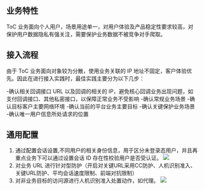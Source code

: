 ## 业务特性
ToC 业务面向个人用户，场景用途单一，对用户体验及产品稳定性要求较高，对保护用户数据隐私有强关注，需要保护业务数据不被竞争对手爬取。

## 接入流程
由于 ToC 业务面向对象较为分散，使用业务关联的 IP 地址不固定，客户体验优先。因此在进行接入实践时，最佳实践主要分为以下几步：

<dx-steps>
-确认相关回调接口 URL 以及回调的相关的 IP，避免核心回调业务出现问题，如支付回调接口、其他私密接口，以保障正常业务不受影响
-确认常规业务场景
-确认目标客户主要网络环境
-确认当前的平台业务主要目标
-确认关键保护业务场景
-确认唯一用户信息所处请求的位置
</dx-steps>



## 通用配置
1. 通过配置会话设置,不同用户的相关身份信息，用于区分未登录态用户，并且再重点业务下可以通过设置会话 ID 存在性校验用户是否受认证。
![](https://qcloudimg.tencent-cloud.cn/raw/d278885b6368a000e77c79daea53851b.png)
2. 对业务 URL 进行针对型防护（开启对关键URL采用CC防护、人机识别准入、关键URL防护、平均会话速度限制、前端对抗限制）
3. 对非业务目标的访问源进行人机识别准入处置动作，如代理。
![](https://qcloudimg.tencent-cloud.cn/raw/271d7e13688425d243a55883231bf04f.png)




